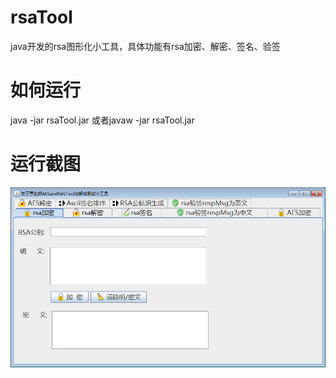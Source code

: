 
# rsaTool
java开发的rsa图形化小工具，具体功能有rsa加密、解密、签名、验签

# 如何运行
java -jar rsaTool.jar 或者javaw -jar rsaTool.jar 



# 运行截图

![运行截图](https://raw.githubusercontent.com/zhouweiwei1822/RSAToolCode/master/src/com/zhoww/aesAndRasTool/img/5.png "图片") 

